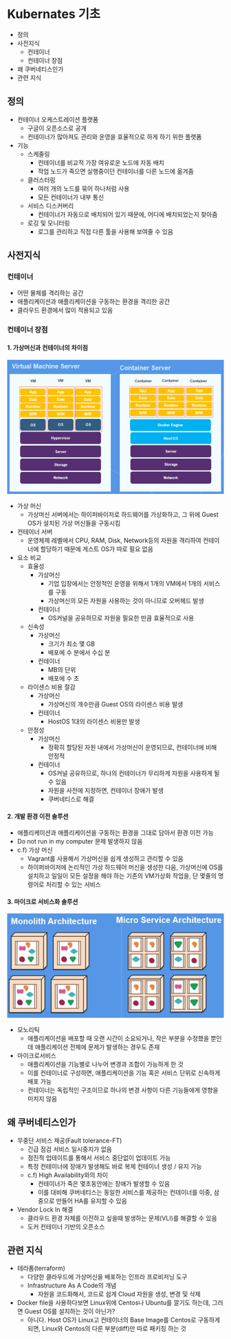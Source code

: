 # Kubernates 기초

- 정의
- 사전지식
  - 컨테이너
  - 컨테이너 장점
- 왜 쿠버네티스인가
- 관련 지식

## 정의

- 컨테이너 오케스트레이션 플랫폼
  - 구글이 오픈소스로 공개
  - 컨테이너가 많아져도 관리와 운영을 효율적으로 하게 하기 위한 플랫폼
- 기능
  - 스케줄링
    - 컨테이너를 비교적 가장 여유로운 노드에 자동 배치
    - 작업 노드가 죽으면 실행중이던 컨테이너를 다른 노드에 옮겨줌
  - 클러스터링
    - 여러 개의 노드를 묶어 하나처럼 사용
    - 모든 컨테이너가 내부 통신
  - 서비스 디스커버리
    - 컨테이너가 자동으로 배치되어 있기 때문에, 어디에 배치되었는지 찾아줌
  - 로깅 및 모니터링
    - 로그를 관리하고 직접 다른 툴을 사용해 보여줄 수 있음

## 사전지식

### 컨테이너

- 어떤 물체를 격리하는 공간
- 애플리케이션과 애플리케이션을 구동하는 환경을 격리한 공간
- 클라우드 환경에서 많이 적용되고 있음

### 컨테이너 장점

#### 1. 가상머신과 컨테이너의 차이점

![](./images/container_vm_diff.png)

- 가상 머신
  - 가상머신 서버에서는 하이퍼바이저로 하드웨어를 가상화하고, 그 위에 Guest OS가 설치된 가상 머신들을 구동시킴
- 컨테이너 서버
  - 운영체제 레벨에서 CPU, RAM, Disk, Network등의 자원을 격리하여 컨테이너에 할당하기 때문에 게스트 OS가 따로 필요 없음
- 요소 비교
  - 효율성
    - 가상머신
      - 기업 입장에서는 안정적인 운영을 위해서 1개의 VM에서 1개의 서비스를 구동
      - 가상머신의 모든 자원을 사용하는 것이 아니므로 오버헤드 발생
    - 컨테이너
      - OS커널을 공유하므로 자원을 필요한 만큼 효율적으로 사용
  - 신속성
    - 가상머신
      - 크기가 최소 몇 GB
      - 배포에 수 분에서 수십 분
    - 컨테이너
      - MB의 단위
      - 배포에 수 초
  - 라이센스 비용 절감
    - 가상머신
      - 가상머신의 개수만큼 Guest OS의 라이센스 비용 발생
    - 컨테이너
      - HostOS 1대의 라이센스 비용만 발생
  - 안정성
    - 가상머신
      - 정확히 할당된 자원 내에서 가상머신이 운영되므로, 컨테이너에 비해 안정적
    - 컨테이너
      - OS커널 공유하므로, 하나의 컨테이너가 무리하게 자원을 사용하게 될 수 있음
      - 자원을 사전에 지정하면, 컨테이너 장애가 발생
      - 쿠버네티스로 해결


#### 2. 개발 환경 이전 솔루션

- 애플리케이션과 애플리케이션을 구동하는 환경을 그대로 담아서 환경 이전 가능
- Do not run in my computer 문제 발생하지 않음
- c.f) 가상 머신
  - Vagrant를 사용해서 가상머신을 쉽게 생성하고 관리할 수 있음
  - 하이퍼바이저에 논리적인 가상 하드웨어 머신을 생성한 다음, 가상머신에 OS를 설치하고 일일이 모든 설정을 해야 하는 기존의 VM가상화 작업을, 단 몇줄의 명령어로 처리할 수 있는 서비스

#### 3. 마이크로 서비스화 솔루션

![](./images/monolith_microservices.jpg)

- 모노리틱
  - 애플리케이션을 배포할 때 오랜 시간이 소요되거나, 작은 부분을 수정했을 뿐인데 애플리케이션 전체에 문제가 발생하는 경우도 존재
- 마이크로서비스
  - 애플리케이션을 기능별로 나누어 변경과 조합이 가능하게 한 것
  - 이를 컨테이너로 구성하면, 애플리케이션을 기능 혹은 서비스 단위로 신속하게 배포 가능
  - 컨테이너는 독립적인 구조이므로 하나의 변경 사항이 다른 기능들에게 영향을 미치지 않음

## 왜 쿠버네티스인가

- 무중단 서비스 제공(Fault tolerance-FT)
  - 긴급 점검 서비스 일시중지가 없음
  - 점진적 업테이트를 통해서 서비스 중단없이 업데이트 가능
  - 특정 컨테이너에 장애가 발생해도 바로 복제 컨테이너 생성 / 유지 가능
  - c.f) High Availability와의 차이
    - 컨테이너가 죽은 몇초동안에는 장애가 발생할 수 있음
    - 이를 대비해 쿠버네티스는 동일한 서비스를 제공하는 컨테이너를 이중, 삼중으로 만들어 HA를 유지할 수 있음
- Vendor Lock In 해결
  - 클라우드 환경 자체를 이전하고 싶을때 발생하는 문제(VLI)를 해결할 수 있음
  - 도커 컨테이너 기반의 오픈소스

## 관련 지식

- 테라폼(terraform)
  - 다양한 클라우드에 가상머신을 배포하는 인프라 프로비저닝 도구
  - Infrastructure As A Code의 개념
    - 자원을 코드화해서, 코드로 쉽게 Cloud 자원을 생성, 변경 및 삭제
- Docker file을 사용하다보면 Linux위에 Centos나 Ubuntu를 깔기도 하는데, 그러면 Guest OS를 설치하는 것이 아닌가?
  - 아니다. Host OS가 Linux고 컨테이너의 Base Image를 Centos로 구동하게 되면, Linux와 Centos의 다른 부분(diff)만 따로 패키징 하는 것
